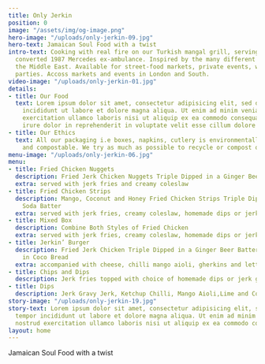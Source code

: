 ```yaml
---
title: Only Jerkin
position: 0
image: "/assets/img/og-image.png"
hero-image: "/uploads/only-jerkin-09.jpg"
hero-text: Jamaican Soul Food with a twist
intro-text: Cooking with real fire on our Turkish mangal grill, serving from our beautifully
  converted 1987 Mercedes ex-ambulance. Inspired by the many different cuisines of
  the Middle East. Available for street-food markets, private events, weddings and
  parties. Accoss markets and events in London and South.
video-image: "/uploads/only-jerkin-01.jpg"
details:
- title: Our Food
  text: Lorem ipsum dolor sit amet, consectetur adipisicing elit, sed do eiusmod tempor
    incididunt ut labore et dolore magna aliqua. Ut enim ad minim veniam, quis nostrud
    exercitation ullamco laboris nisi ut aliquip ex ea commodo consequat. Duis aute
    irure dolor in reprehenderit in voluptate velit esse cillum dolore eu fugiat
- title: Our Ethics
  text: All our packaging i.e boxes, napkins, cutlery is environmentally friendly
    and compostable. We try as much as possible to recycle or compost our waste.
menu-image: "/uploads/only-jerkin-06.jpg"
menu:
- title: Fried Chicken Nuggets
  description: Fried Jerk Chicken Nuggets Triple Dipped in a Ginger Beer Batter
  extra: served with jerk fries and creamy coleslaw
- title: Fried Chicken Strips
  description: Mango, Coconut and Honey Fried Chicken Strips Triple Dipped in a Cream
    Soda Batter
  extra: served with jerk fries, creamy coleslaw, homemade dips or jerk gravy
- title: Mixed Box
  description: Combine Both Styles of Fried Chicken
  extra: served with jerk fries, creamy coleslaw, homemade dips or jerk gravy
- title: Jerkin’ Burger
  description: Fried Jerk Chicken Triple Dipped in a Ginger Beer Batter, Sandwiched
    in Coco Bread
  extra: accompanied with cheese, chilli mango aioli, gherkins and lettuce
- title: Chips and Dips
  description: Jerk fries topped with choice of homemade dips or jerk gravy
- title: Dips
  description: Jerk Gravy Jerk, Ketchup Chilli, Mango Aioli,Lime and Coriander Mayo
story-image: "/uploads/only-jerkin-19.jpg"
story-text: Lorem ipsum dolor sit amet, consectetur adipisicing elit, sed do eiusmod
  tempor incididunt ut labore et dolore magna aliqua. Ut enim ad minim veniam, quis
  nostrud exercitation ullamco laboris nisi ut aliquip ex ea commodo consequat.
layout: home
---
```


Jamaican Soul Food with a twist